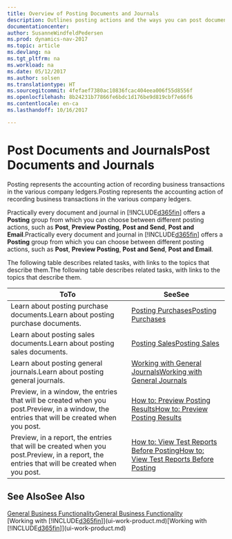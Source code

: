 ```yaml
---
title: Overview of Posting Documents and Journals
description: Outlines posting actions and the ways you can post documents and journals.
documentationcenter: 
author: SusanneWindfeldPedersen
ms.prod: dynamics-nav-2017
ms.topic: article
ms.devlang: na
ms.tgt_pltfrm: na
ms.workload: na
ms.date: 05/12/2017
ms.author: solsen
ms.translationtype: HT
ms.sourcegitcommit: 4fefaef7380ac10836fcac404eea006f55d8556f
ms.openlocfilehash: 8b24231b77866fe6bdc1d176be9d819cbf7e66f6
ms.contentlocale: en-ca
ms.lasthandoff: 10/16/2017

---
```

# <a name="post-documents-and-journals"></a><span data-ttu-id="4429b-103">Post Documents and Journals</span><span class="sxs-lookup"><span data-stu-id="4429b-103">Post Documents and Journals</span></span>
<span data-ttu-id="4429b-104">Posting represents the accounting action of recording business transactions in the various company ledgers.</span><span class="sxs-lookup"><span data-stu-id="4429b-104">Posting represents the accounting action of recording business transactions in the various company ledgers.</span></span>

<span data-ttu-id="4429b-105">Practically every document and journal in [!INCLUDE[d365fin](includes/d365fin_md.md)] offers a **Posting** group from which you can choose between different posting actions, such as **Post**, **Preview Posting**, **Post and Send**, **Post and Email**.</span><span class="sxs-lookup"><span data-stu-id="4429b-105">Practically every document and journal in [!INCLUDE[d365fin](includes/d365fin_md.md)] offers a **Posting** group from which you can choose between different posting actions, such as **Post**, **Preview Posting**, **Post and Send**, **Post and Email**.</span></span>

<span data-ttu-id="4429b-106">The following table describes related tasks, with links to the topics that describe them.</span><span class="sxs-lookup"><span data-stu-id="4429b-106">The following table describes related tasks, with links to the topics that describe them.</span></span>

| <span data-ttu-id="4429b-107">To</span><span class="sxs-lookup"><span data-stu-id="4429b-107">To</span></span> | <span data-ttu-id="4429b-108">See</span><span class="sxs-lookup"><span data-stu-id="4429b-108">See</span></span> |
| --- | --- |
| <span data-ttu-id="4429b-109">Learn about posting purchase documents.</span><span class="sxs-lookup"><span data-stu-id="4429b-109">Learn about posting purchase documents.</span></span> |[<span data-ttu-id="4429b-110">Posting Purchases</span><span class="sxs-lookup"><span data-stu-id="4429b-110">Posting Purchases</span></span>](ui-post-purchases.md) |
| <span data-ttu-id="4429b-111">Learn about posting sales documents.</span><span class="sxs-lookup"><span data-stu-id="4429b-111">Learn about posting sales documents.</span></span> |[<span data-ttu-id="4429b-112">Posting Sales</span><span class="sxs-lookup"><span data-stu-id="4429b-112">Posting Sales</span></span>](ui-post-sales.md) |
| <span data-ttu-id="4429b-113">Learn about posting general journals.</span><span class="sxs-lookup"><span data-stu-id="4429b-113">Learn about posting general journals.</span></span> |[<span data-ttu-id="4429b-114">Working with General Journals</span><span class="sxs-lookup"><span data-stu-id="4429b-114">Working with General Journals</span></span>](ui-work-general-journals.md) |
| <span data-ttu-id="4429b-115">Preview, in a window, the entries that will be created when you post.</span><span class="sxs-lookup"><span data-stu-id="4429b-115">Preview, in a window, the entries that will be created when you post.</span></span> |[<span data-ttu-id="4429b-116">How to: Preview Posting Results</span><span class="sxs-lookup"><span data-stu-id="4429b-116">How to: Preview Posting Results</span></span>](ui-how-preview-post-results.md) |
| <span data-ttu-id="4429b-117">Preview, in a report, the entries that will be created when you post.</span><span class="sxs-lookup"><span data-stu-id="4429b-117">Preview, in a report, the entries that will be created when you post.</span></span> |[<span data-ttu-id="4429b-118">How to: View Test Reports Before Posting</span><span class="sxs-lookup"><span data-stu-id="4429b-118">How to: View Test Reports Before Posting</span></span>](ui-how-view-test-reports-posting.md) |

## <a name="see-also"></a><span data-ttu-id="4429b-119">See Also</span><span class="sxs-lookup"><span data-stu-id="4429b-119">See Also</span></span>
[<span data-ttu-id="4429b-120">General Business Functionality</span><span class="sxs-lookup"><span data-stu-id="4429b-120">General Business Functionality</span></span>](ui-across-business-areas.md)  
<span data-ttu-id="4429b-121">[Working with [!INCLUDE[d365fin](includes/d365fin_md.md)]](ui-work-product.md)</span><span class="sxs-lookup"><span data-stu-id="4429b-121">[Working with [!INCLUDE[d365fin](includes/d365fin_md.md)]](ui-work-product.md)</span></span>



